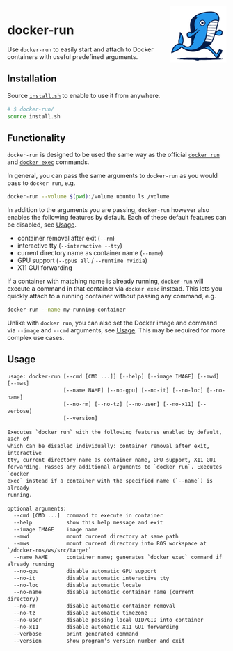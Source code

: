 <img src="assets/logo.png" height=130 align="right">

# docker-run

Use `docker-run` to easily start and attach to Docker containers with useful predefined arguments.

## Installation

Source [`install.sh`](./install.sh) to enable to use it from anywhere.

```bash
# $ docker-run/
source install.sh
```

## Functionality

`docker-run` is designed to be used the same way as the official [`docker run`](https://docs.docker.com/engine/reference/commandline/run/) and [`docker exec`](https://docs.docker.com/engine/reference/commandline/exec/) commands.

In general, you can pass the same arguments to `docker-run` as you would pass to `docker run`, e.g.

```bash
docker-run --volume $(pwd):/volume ubuntu ls /volume
```

In addition to the arguments you are passing, `docker-run` however also enables the following features by default. Each of these default features can be disabled, see [Usage](#usage).
- container removal after exit (`--rm`)
- interactive tty (`--interactive --tty`)
- current directory name as container name (`--name`)
- GPU support (`--gpus all` / `--runtime nvidia`)
- X11 GUI forwarding

If a container with matching name is already running, `docker-run` will execute a command in that container via `docker exec` instead. This lets you quickly attach to a running container without passing any command, e.g.

```bash
docker-run --name my-running-container
```

Unlike with `docker run`, you can also set the Docker image and command via `--image` and `--cmd` arguments, see [Usage](#usage). This may be required for more complex use cases.

## Usage

```
usage: docker-run [--cmd [CMD ...]] [--help] [--image IMAGE] [--mwd] [--mws]
                  [--name NAME] [--no-gpu] [--no-it] [--no-loc] [--no-name]
                  [--no-rm] [--no-tz] [--no-user] [--no-x11] [--verbose]
                  [--version]

Executes `docker run` with the following features enabled by default, each of
which can be disabled individually: container removal after exit, interactive
tty, current directory name as container name, GPU support, X11 GUI
forwarding. Passes any additional arguments to `docker run`. Executes `docker
exec` instead if a container with the specified name (`--name`) is already
running.

optional arguments:
  --cmd [CMD ...]  command to execute in container
  --help           show this help message and exit
  --image IMAGE    image name
  --mwd            mount current directory at same path
  --mws            mount current directory into ROS workspace at `/docker-ros/ws/src/target`
  --name NAME      container name; generates `docker exec` command if already running
  --no-gpu         disable automatic GPU support
  --no-it          disable automatic interactive tty
  --no-loc         disable automatic locale
  --no-name        disable automatic container name (current directory)
  --no-rm          disable automatic container removal
  --no-tz          disable automatic timezone
  --no-user        disable passing local UID/GID into container
  --no-x11         disable automatic X11 GUI forwarding
  --verbose        print generated command
  --version        show program's version number and exit
```
